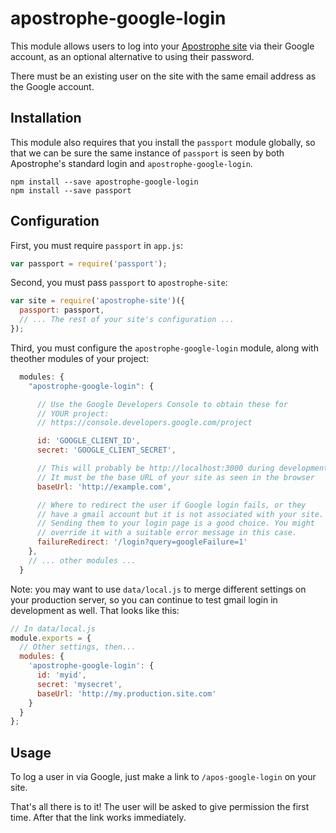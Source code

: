 # apostrophe-google-login

This module allows users to log into your [Apostrophe site](http://apostrophenow.org) via their Google account, as an optional alternative to using their password.

There must be an existing user on the site with the same email address as the Google account.

## Installation

This module also requires that you install the `passport` module globally, so that we can be sure the same instance of `passport` is seen by both Apostrophe's standard login and `apostrophe-google-login`.

```
npm install --save apostrophe-google-login
npm install --save passport
```

## Configuration

First, you must require `passport` in `app.js`:

```javascript
var passport = require('passport');
```

Second, you must pass `passport` to `apostrophe-site`:

```javascript
var site = require('apostrophe-site')({
  passport: passport,
  // ... The rest of your site's configuration ...
});
```

Third, you must configure the `apostrophe-google-login` module, along with theother modules of your project:

```javascript
  modules: {
    "apostrophe-google-login": {

      // Use the Google Developers Console to obtain these for
      // YOUR project:
      // https://console.developers.google.com/project

      id: 'GOOGLE_CLIENT_ID',
      secret: 'GOOGLE_CLIENT_SECRET',

      // This will probably be http://localhost:3000 during development.
      // It must be the base URL of your site as seen in the browser
      baseUrl: 'http://example.com',

      // Where to redirect the user if Google login fails, or they
      // have a gmail account but it is not associated with your site.
      // Sending them to your login page is a good choice. You might
      // override it with a suitable error message in this case.
      failureRedirect: '/login?query=googleFailure=1'
    },
    // ... other modules ...
  }
```

Note: you may want to use `data/local.js` to merge different settings on your production server, so you can continue to test gmail login in development as well. That looks like this:

```javascript
// In data/local.js
module.exports = {
  // Other settings, then...
  modules: {
    'apostrophe-google-login': {
      id: 'myid',
      secret: 'mysecret',
      baseUrl: 'http://my.production.site.com'
    }
  }
};
```

## Usage

To log a user in via Google, just make a link to `/apos-google-login` on your site.

That's all there is to it! The user will be asked to give permission the first time. After that the link works immediately.
